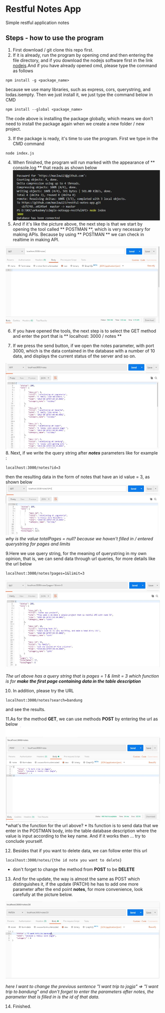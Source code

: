 # Restful Notes App
Simple restful application notes

## Steps - how to use the program

1. First download / git clone this repo first.
2. If it is already, run the program by opening cmd and then entering the file directory, and if you download the nodejs software first in the link [nodejs](https://nodejs.org/).And if you have already opened cmd, please type the command as follows
```
npm install -g <package_name>
```
because we use many libraries, such as express, cors, querystring, and lodas.isempty. Then we just install it, we just type the command below in CMD
```
npm install --global <package_name>
```
The code above is installing the package globally, which means we don't need to install the package again when we create a new folder / new project.

3. If the package is ready, it's time to use the program. First we type in the CMD command
```
node index.js
```
4. When finished, the program will run marked with the appearance of ** console.log ** that reads as shown below<br>
![alt text](https://raw.githubusercontent.com/maslow123/restful-notes-app/master/documentation/cap-1.JPG)
5. And if it's like the picture above, the next step is that we start by opening the tool called ** POSTMAN **, which is very necessary for making APIs. Because by using ** POSTMAN ** we can check in realtime in making API.<br>

![alt text](https://raw.githubusercontent.com/maslow123/restful-notes-app/master/documentation/cap-2.JPG)

6. If you have opened the tools, the next step is to select the GET method and enter the port that is ** localhost: 3000 / notes **

7. If we press the send button, if we open the notes parameter, with port 3000, which is the data contained in the database with a number of 10 data, and displays the current status of the server and so on.<br>

![alt text](https://raw.githubusercontent.com/maslow123/restful-notes-app/master/documentation/cap-3.JPG)
8. Next, if we write the query string after ***notes*** parameters like for example :
```
localhost:3000/notes?id=3
```
then the resulting data in the form of notes that have an id value = 3, as shown below
![alt text](https://raw.githubusercontent.com/maslow123/restful-notes-app/master/documentation/cap-4.JPG)
*why is the value totalPages = null? because we haven't filled in / entered querystring for pages and limits*

9.Here we use query string, for the meaning of querystring in my own opinion, that is, we can send data through url queries, for more details like the url below
```
localhost:3000/notes?pages=1&limit=3
```

![alt text](https://raw.githubusercontent.com/maslow123/restful-notes-app/master/documentation/cap-5.JPG)

*The url above has a query string that is pages = 1 & limit = 3 which function is for **make the first page containing data in the table description***

10. In addition, please try the URL
```
localhost:3000/notes?search=bandung
```
and see the results.

11.As for the method **GET**, we can use methods **POST** by entering the url as below<br>
![alt text](https://raw.githubusercontent.com/maslow123/restful-notes-app/master/documentation/cap-6.JPG)
*what's the function for the url above? * Its function is to send data that we enter in the POSTMAN body, into the table database description where the value is input according to the key name. And if it works then ... try to conclude yourself.

12. Besides that if you want to delete data, we can follow enter this url
```
localhost:3000/notes/{the id note you want to delete}
```
* don't forget to change the method from **POST** to be **DELETE**

13. And for the update, the way is almost the same as POST which distinguishes it, if the update (PATCH) he has to add one more parameter after the end point **notes**, for more convenience, look carefully at the picture below.<br>

![alt text](https://raw.githubusercontent.com/maslow123/restful-notes-app/master/documentation/cap-7.JPG)

*here I want to change the previous sentence "I want trip to jogja" => "I want trip to bandung" and don't forget to enter the parameters after notes, the parameter that is filled in is the id of that data.*

14. Finished.


